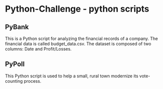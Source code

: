 # Python-Challenge - python scripts
## PyBank
This is a Python script for analyzing the financial records of a company. The financial data is called budget_data.csv. The dataset is composed of two columns: Date and Profit/Losses.

## PyPoll
This Python script is used to help a small, rural town modernize its vote-counting process.

